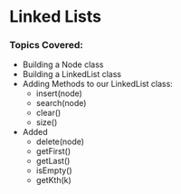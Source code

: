 # Linked Lists

### Topics Covered:
- Building a Node class
- Building a LinkedList class
- Adding Methods to our LinkedList class:
    - insert(node)
    - search(node)
    - clear()
    - size()
- Added
    - delete(node)
    - getFirst()
    - getLast()
    - isEmpty()
    - getKth(k)
